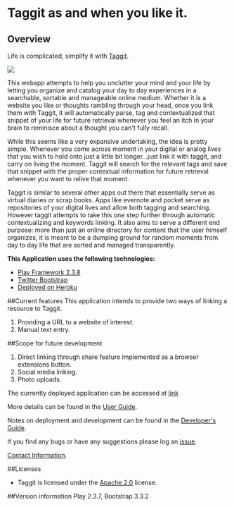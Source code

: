 # Taggit as and when you like it.

## Overview
Life is complicated, simplify it with [Taggit](http://www.taggit.website/EnterUrl).

<img src="https://www.dropbox.com/s/shjsz6fuy1ji7t5/Screenshot%202015-04-22%2001.43.17.png">

This webapp attempts to help you unclutter your mind and your life by letting you organize and catalog your day to day experiences in a searchable, sortable and manageable online medium. Whether it is a website you like or thoughts rambling through your head, once you link them with Taggit, it will automatically parse, tag and contextualized that snippet of your life for future retrieval whenever you feel an itch in your brain to reminisce about a thought you can't fully recall.

While this seems like a very expansive undertaking, the idea is pretty simple. Whenever you come across moment in your digital or analog lives that you wish to hold onto just a little bit longer...just link it with taggit, and carry on living the moment. Taggit will search for the relevant tags and save that snippet with the proper contextual information for future retrieval whenever you want to relive that moment.

Taggit is similar to several other apps out there that essentially serve as virtual diaries or scrap books. Apps like evernote and pocket serve as repositories of your digital lives and allow both tagging and searching. However taggit attempts to take this one step further through automatic contextualizing and keywords linking. It also aims to serve a different end purpose: more than just an online directory for content that the user himself organizes, it is meant to be a dumping ground for random moments from day to day life that are sorted and managed transparently.

<b>This Application uses the following technologies:</b>
- <a href="https://www.playframework.com/">Play Framework 2.3.8</a>
- <a href="http://getbootstrap.com/2.3.2/">Twitter Bootstrap</a>
- <a href="https://www.heroku.com/">Deployed on Heroku</a>

##Current features
This application intends to provide two ways of linking a resource to Taggit.
1. Providing a URL to a website of interest.
2. Manual text entry.

##Scope for future development
1. Direct linking through share feature implemented as a browser extensions button.
2. Social media linking.
3. Photo uploads.

The currently deployed application can be accessed at [link](http://www.taggit.website/)  

More details can be found in the [User Guide](https://github.com/anupriaa/Taggit/wiki/User-Guide).

Notes on deployment and development can be found in the [Developer's Guide](https://github.com/anupriaa/Taggit/wiki/Developer-Guide).

If you find any bugs or have any suggestions please log an [issue](https://github.com/anupriaa/Taggit/issues).

[Contact Information](https://github.com/anupriaa/Taggit/wiki/Contact).

##Licenses
- Taggit is licensed under the <a href="https://www.apache.org/licenses/LICENSE-2.0">Apache 2.0</a> license.

##Version information
Play 2.3.7, Bootstrap 3.3.2
